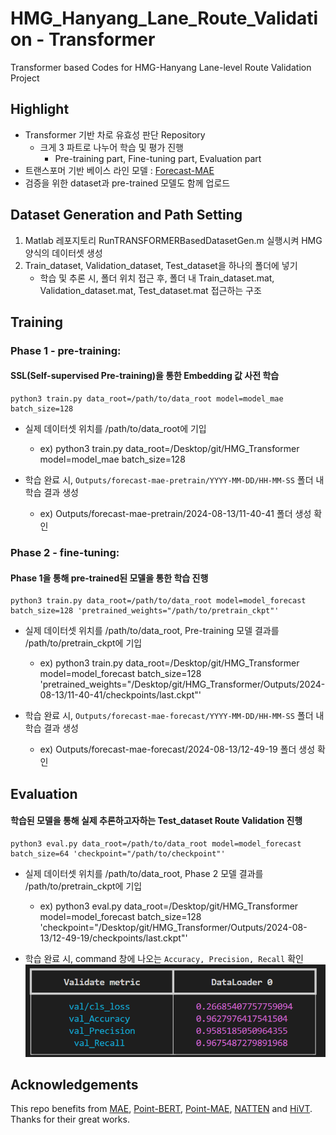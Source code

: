 # HMG_Hanyang_Lane_Route_Validation - Transformer
Transformer based Codes for HMG-Hanyang Lane-level Route Validation Project

## Highlight
- Transformer 기반 차로 유효성 판단 Repository
    - 크게 3 파트로 나누어 학습 및 평가 진행
        - Pre-training part, Fine-tuning part, Evaluation part
- 트랜스포머 기반 베이스 라인 모델 : <a href="https://github.com/jchengai/forecast-mae">Forecast-MAE</a>
- 검증을 위한 dataset과 pre-trained 모델도 함께 업로드

## Dataset Generation and Path Setting
1. Matlab 레포지토리 RunTRANSFORMERBasedDatasetGen.m 실행시켜 HMG 양식의 데이터셋 생성
2. Train_dataset, Validation_dataset, Test_dataset을 하나의 폴더에 넣기
    - 학습 및 추론 시, 폴더 위치 접근 후, 폴더 내 Train_dataset.mat, Validation_dataset.mat, Test_dataset.mat 접근하는 구조

## Training
### Phase 1 - pre-training:
#### SSL(Self-supervised Pre-training)을 통한 Embedding 값 사전 학습
```
python3 train.py data_root=/path/to/data_root model=model_mae batch_size=128
```
- 실제 데이터셋 위치를 /path/to/data_root에 기입
    - ex) python3 train.py data_root=/Desktop/git/HMG_Transformer model=model_mae batch_size=128

- 학습 완료 시, ```Outputs/forecast-mae-pretrain/YYYY-MM-DD/HH-MM-SS``` 폴더 내 학습 결과 생성
    - ex) Outputs/forecast-mae-pretrain/2024-08-13/11-40-41 폴더 생성 확인

### Phase 2 - fine-tuning:
#### Phase 1을 통해 pre-trained된 모델을 통한 학습 진행
```
python3 train.py data_root=/path/to/data_root model=model_forecast batch_size=128 'pretrained_weights="/path/to/pretrain_ckpt"'
```
- 실제 데이터셋 위치를 /path/to/data_root, Pre-training 모델 결과를 /path/to/pretrain_ckpt에 기입
    - ex) python3 train.py data_root=/Desktop/git/HMG_Transformer model=model_forecast batch_size=128 'pretrained_weights="/Desktop/git/HMG_Transformer/Outputs/2024-08-13/11-40-41/checkpoints/last.ckpt"'

- 학습 완료 시, ```Outputs/forecast-mae-forecast/YYYY-MM-DD/HH-MM-SS``` 폴더 내 학습 결과 생성
    - ex) Outputs/forecast-mae-forecast/2024-08-13/12-49-19 폴더 생성 확인

## Evaluation
#### 학습된 모델을 통해 실제 추론하고자하는 Test_dataset Route Validation 진행
```
python3 eval.py data_root=/path/to/data_root model=model_forecast batch_size=64 'checkpoint="/path/to/checkpoint"'
```
- 실제 데이터셋 위치를 /path/to/data_root, Phase 2 모델 결과를 /path/to/pretrain_ckpt에 기입
    - ex) python3 eval.py data_root=/Desktop/git/HMG_Transformer model=model_forecast batch_size=128 'checkpoint="/Desktop/git/HMG_Transformer/Outputs/2024-08-13/12-49-19/checkpoints/last.ckpt"'

- 학습 완료 시, command 창에 나오는 ```Accuracy, Precision, Recall``` 확인
![alt text](png/image.png)

## Acknowledgements

This repo benefits from [MAE](https://github.com/facebookresearch/mae), [Point-BERT](https://github.com/lulutang0608/Point-BERT), [Point-MAE](https://github.com/Pang-Yatian/Point-MAE), [NATTEN](https://github.com/SHI-Labs/NATTEN) and [HiVT](https://github.com/ZikangZhou/HiVT). Thanks for their great works.
